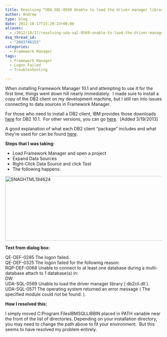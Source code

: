 ```yaml
---
title: Resolving “UDA-SQL-0569 Unable to load the driver manager library ( db2cli.dll )” with Framework Manager 10.1
author: Andrew
type: blog
date: 2012-10-17T15:29:23+00:00
aliases:
  - /2012/10/17/resolving-uda-sql-0569-unable-to-load-the-driver-manager-library-db2cli-dll-with-framework-manager-10-1/
dsq_thread_id:
  - "2683748153"
categories:
  - Framework Manager
tags:
  - Framework Manager
  - Logon Failed
  - Troubleshooting

---
```

When installing Framework Manager 10.1 and attempting to use it for the first time, things went down hill nearly immediately.  I made sure to install a copy of the DB2 client on my development machine, but I still ran into issues connecting to data sources in Framework Manager.

For those who need to install a DB2 client, IBM provides those downloads [here][1] for DB2 10.1.  For other versions, you can go [here][2].  [Added 3/19/2013]

A good explanation of what each DB2 client &#8220;package&#8221; includes and what they're used for can be found [here][3].

**Steps that I was taking:**

  * Load Framework Manager and open a project
  * Expand Data Sources
  * Right-Click Data Source and click Test
  * The following happens:

[<img style="background-image: none; padding-left: 0px; padding-right: 0px; display: inline; padding-top: 0px; border-width: 0px;" title="SNAGHTML194624" alt="SNAGHTML194624" src="http://www.andrewcbancroft.com/wp-content/uploads/2012/10/SNAGHTML194624_thumb.png" width="666" height="208" border="0" />][4]

**Text from dialog box:**

QE-DEF-0285 The logon failed.  
QE-DEF-0325 The logon failed for the following reason:  
RQP-DEF-0068 Unable to connect to at least one database during a multi-database attach to 1 database(s) in:  
DW  
UDA-SQL-0569 Unable to load the driver manager library ( db2cli.dll ).  
UDA-SQL-0571 The operating system returned an error message ( The specified module could not be found. ).

**How I resolved this:**

I simply moved C:Program FilesIBMSQLLIBBIN placed in PATH variable near the front of the list of directories. Depending on your installation directory, you may need to change the path above to fit your environment.  But this seems to have resolved my problem entirely.

 [1]: http://www-01.ibm.com/support/docview.wss?rs=4020&uid=swg21385217
 [2]: http://www-01.ibm.com/support/docview.wss?uid=swg27016878
 [3]: http://www.db2dean.com/Previous/DB2Client.html
 [4]: http://www.andrewcbancroft.com/wp-content/uploads/2012/10/SNAGHTML194624.png